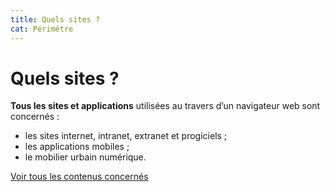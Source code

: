 ```yaml
---
title: Quels sites ?
cat: Périmètre
---
```


# Quels sites ?


**Tous les sites et applications** utilisées au travers d’un navigateur web sont concernés :

- les sites internet, intranet, extranet et progiciels ;
- les applications mobiles ;
- le mobilier urbain numérique.

[Voir tous les contenus concernés](obligations/champ-application/#contenus-concernes)
